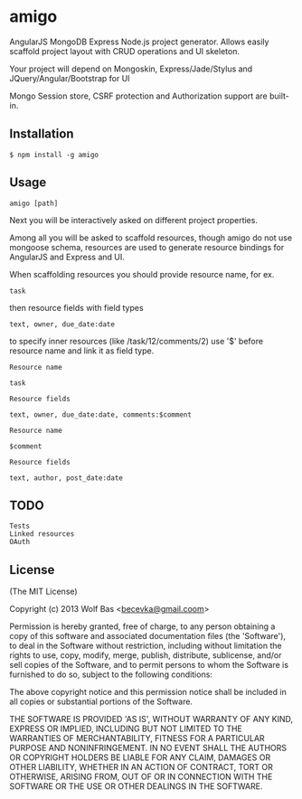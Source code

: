 
# amigo

AngularJS MongoDB Express Node.js project generator.
Allows easily scaffold project layout with CRUD operations and UI skeleton.

Your project will depend on Mongoskin, Express/Jade/Stylus and JQuery/Angular/Bootstrap for UI

Mongo Session store, CSRF protection and Authorization support are built-in.

## Installation

    $ npm install -g amigo

## Usage

    amigo [path]

Next you will be interactively asked on different project properties.

Among all you will be asked to scaffold resources, though amigo do not use mongoose schema, resources are used
to generate resource bindings for AngularJS and Express and UI.

When scaffolding resources you should provide resource name, for ex.

    task

then resource fields with field types

    text, owner, due_date:date

to specify inner resources (like /task/12/comments/2) use '$' before resource name and link it as field type.

    Resource name

    task

    Resource fields

    text, owner, due_date:date, comments:$comment

    Resource name

    $comment

    Resource fields

    text, author, post_date:date

## TODO

    Tests
    Linked resources
    OAuth

## License 

(The MIT License)

Copyright (c) 2013 Wolf Bas &lt;becevka@gmail.coom&gt;

Permission is hereby granted, free of charge, to any person obtaining
a copy of this software and associated documentation files (the
'Software'), to deal in the Software without restriction, including
without limitation the rights to use, copy, modify, merge, publish,
distribute, sublicense, and/or sell copies of the Software, and to
permit persons to whom the Software is furnished to do so, subject to
the following conditions:

The above copyright notice and this permission notice shall be
included in all copies or substantial portions of the Software.

THE SOFTWARE IS PROVIDED 'AS IS', WITHOUT WARRANTY OF ANY KIND,
EXPRESS OR IMPLIED, INCLUDING BUT NOT LIMITED TO THE WARRANTIES OF
MERCHANTABILITY, FITNESS FOR A PARTICULAR PURPOSE AND NONINFRINGEMENT.
IN NO EVENT SHALL THE AUTHORS OR COPYRIGHT HOLDERS BE LIABLE FOR ANY
CLAIM, DAMAGES OR OTHER LIABILITY, WHETHER IN AN ACTION OF CONTRACT,
TORT OR OTHERWISE, ARISING FROM, OUT OF OR IN CONNECTION WITH THE
SOFTWARE OR THE USE OR OTHER DEALINGS IN THE SOFTWARE.